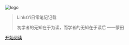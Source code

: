 ![logo](https://docsify.js.org/_media/icon.svg) 

>  LinksYi日常笔记记载
>
>  初学者的无知在于为读，而学者的无知在于读后 ——蒙田

[开始阅读](README.md)

